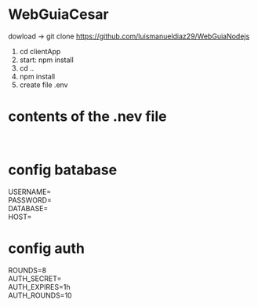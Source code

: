 # WebGuiaCesar

dowload -> git clone https://github.com/luismanueldiaz29/WebGuiaNodejs
<br>
1) cd clientApp
2) start: npm install
3) cd ..
4) npm install
5) create file .env

# contents of the .nev file

<br>

# config batabase


USERNAME=
<br>
PASSWORD=
<br>
DATABASE=
<br>
HOST=

# config auth

ROUNDS=8
<br>
AUTH_SECRET=
<br>
AUTH_EXPIRES=1h
<br>
AUTH_ROUNDS=10